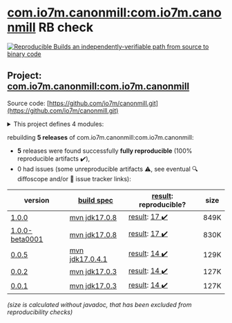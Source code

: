 [com.io7m.canonmill:com.io7m.canonmill](https://central.sonatype.com/artifact/com.io7m.canonmill/com.io7m.canonmill/1.0.0/versions) RB check
=======

[![Reproducible Builds](https://reproducible-builds.org/images/logos/rb.svg) an independently-verifiable path from source to binary code](https://reproducible-builds.org/)

## Project: [com.io7m.canonmill:com.io7m.canonmill](https://central.sonatype.com/artifact/com.io7m.canonmill/com.io7m.canonmill/1.0.0/versions)

Source code: [https://github.com/io7m/canonmill.git](https://github.com/io7m/canonmill.git)

<details><summary>This project defines 4 modules:</summary>

* [com.io7m.canonmill:com.io7m.canonmill](https://central.sonatype.com/artifact/com.io7m.canonmill/com.io7m.canonmill/1.0.0)
* [com.io7m.canonmill:com.io7m.canonmill.core](https://central.sonatype.com/artifact/com.io7m.canonmill/com.io7m.canonmill.core/1.0.0)
* [com.io7m.canonmill:com.io7m.canonmill.documentation](https://central.sonatype.com/artifact/com.io7m.canonmill/com.io7m.canonmill.documentation/1.0.0)
* [com.io7m.canonmill:com.io7m.canonmill.tests](https://central.sonatype.com/artifact/com.io7m.canonmill/com.io7m.canonmill.tests/1.0.0)
</details>

rebuilding **5 releases** of com.io7m.canonmill:com.io7m.canonmill:
- **5** releases were found successfully **fully reproducible** (100% reproducible artifacts :heavy_check_mark:),
- 0 had issues (some unreproducible artifacts :warning:, see eventual :mag: diffoscope and/or :memo: issue tracker links):

| version | [build spec](/BUILDSPEC.md) | [result](https://reproducible-builds.org/docs/jvm/): reproducible? | size |
| -- | --------- | ------ | -- |
| [1.0.0](https://central.sonatype.com/artifact/com.io7m.canonmill/com.io7m.canonmill/1.0.0/pom) | [mvn jdk17.0.8](com.io7m.canonmill-1.0.0.buildspec) | [result](com.io7m.canonmill-1.0.0.buildinfo): [17 :heavy_check_mark: ](com.io7m.canonmill-1.0.0.buildcompare) | 849K |
| [1.0.0-beta0001](https://central.sonatype.com/artifact/com.io7m.canonmill/com.io7m.canonmill/1.0.0-beta0001/pom) | [mvn jdk17.0.8](com.io7m.canonmill-1.0.0-beta0001.buildspec) | [result](com.io7m.canonmill-1.0.0-beta0001.buildinfo): [17 :heavy_check_mark: ](com.io7m.canonmill-1.0.0-beta0001.buildcompare) | 830K |
| [0.0.5](https://central.sonatype.com/artifact/com.io7m.canonmill/com.io7m.canonmill/0.0.5/pom) | [mvn jdk17.0.4.1](com.io7m.canonmill-0.0.5.buildspec) | [result](com.io7m.canonmill-0.0.5.buildinfo): [14 :heavy_check_mark: ](com.io7m.canonmill-0.0.5.buildcompare) | 129K |
| [0.0.2](https://central.sonatype.com/artifact/com.io7m.canonmill/com.io7m.canonmill/0.0.2/pom) | [mvn jdk17.0.3](com.io7m.canonmill-0.0.2.buildspec) | [result](com.io7m.canonmill-0.0.2.buildinfo): [14 :heavy_check_mark: ](com.io7m.canonmill-0.0.2.buildcompare) | 127K |
| [0.0.1](https://central.sonatype.com/artifact/com.io7m.canonmill/com.io7m.canonmill/0.0.1/pom) | [mvn jdk17.0.3](com.io7m.canonmill-0.0.1.buildspec) | [result](com.io7m.canonmill-0.0.1.buildinfo): [14 :heavy_check_mark: ](com.io7m.canonmill-0.0.1.buildcompare) | 127K |

<i>(size is calculated without javadoc, that has been excluded from reproducibility checks)</i>

